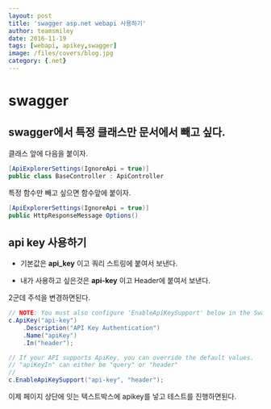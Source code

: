 ```yaml
---
layout: post
title: 'swagger asp.net webapi 사용하기' 
author: teamsmiley 
date: 2016-11-19
tags: [webapi, apikey,swagger]
image: /files/covers/blog.jpg
category: {.net}
---
```


# swagger

## swagger에서 특정 클래스만 문서에서 빼고 싶다. 

클래스 앞에 다음을 붙이자.

```cs
[ApiExplorerSettings(IgnoreApi = true)]
public class BaseController : ApiController
```


 특정 함수만 빼고 싶으면 함수앞에 붙이자.
```cs
[ApiExplorerSettings(IgnoreApi = true)]
public HttpResponseMessage Options()
```

##  api key 사용하기 

* 기본값은 __api_key__ 이고 쿼리 스트링에 붙여서 보낸다. 

* 내가 사용하고 싶은것은 __api-key__ 이고  Header에 붙여서 보낸다. 

2군데 주석을 변경하면된다.

```cs
// NOTE: You must also configure 'EnableApiKeySupport' below in the SwaggerUI section
c.ApiKey("api-key")
	.Description("API Key Authentication")
	.Name("apiKey")
	.In("header");
```


```cs
// If your API supports ApiKey, you can override the default values.
// "apiKeyIn" can either be "query" or "header"                                                
//
c.EnableApiKeySupport("api-key", "header");
```

이제 페이지 상단에 잇는 텍스트박스에 apikey를 넣고 테스트를 진행하면된다.

